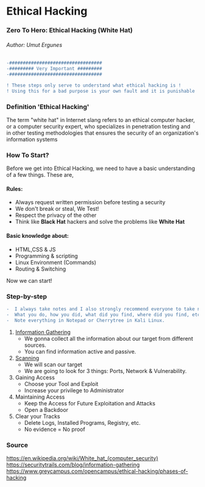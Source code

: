 # Ethical Hacking
### Zero To Hero: Ethical Hacking (White Hat)
###### Author: Umut Ergunes
```diff
-##################################
-######### Very Important #########
-################################## 
```
```diff
! These steps only serve to understand what ethical hacking is !
! Using this for a bad purpose is your own fault and it is punishable !
```


### Definition 'Ethical Hacking'
The term "white hat" in Internet slang refers to an ethical computer hacker, <br>
or a computer security expert, who specializes in penetration testing and <br>
in other testing methodologies that ensures the security of an organization's information systems


### How To Start?
Before we get into Ethical Hacking, we need to have a basic understanding of a few things. These are,<br>
#### Rules: 
 - Always request written permission before testing a security
 - We don't break or steal, We Test!
 - Respect the privacy of the other
 - Think like <b>Black Hat</b> hackers and solve the problems like <b>White Hat</b>
 
#### Basic knowledge about:
 - HTML,CSS & JS
 - Programming & scripting
 - Linux Environment (Commands)
 - Routing & Switching


Now we can start!

### Step-by-step
```diff
-  I always take notes and I also strongly recommend everyone to take notes.
-  What you do, how you did, what did you find, where did you find, etc.
-  Note everything in Notepad or Cherrytree in Kali Linux. 
 ```
 1. [Information Gathering](https://github.com/UmutErgunes/EthicalHacking/blob/master/InformationGathering.md)
     * We gonna collect all the information about our target from different sources.
     * You can find information active and passive.
 2. [Scanning](https://github.com/UmutErgunes/EthicalHacking/blob/master/Scanning.md)
     * We will scan our target
     * We are going to look for 3 things: Ports, Network & Vulnerability.
 3. Gaining Access
     * Choose your Tool and Exploit 
     * Increase your privilege to Administrator 
 4. Maintaining Access
     * Keep the Access for Future Exploitation and Attacks
     * Open a Backdoor
 5. Clear your Tracks
     * Delete Logs, Installed Programs, Registry, etc.
     * No evidence = No proof 



### Source

https://en.wikipedia.org/wiki/White_hat_(computer_security) <br>
https://securitytrails.com/blog/information-gathering <br>
https://www.greycampus.com/opencampus/ethical-hacking/phases-of-hacking <br>
